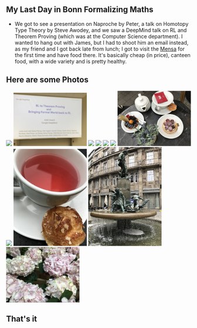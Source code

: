## My Last Day in Bonn Formalizing Maths

- We got to see a presentation on Naproche by Peter, a talk on Homotopy Type Theory by Steve Awodey, and we saw a
DeepMind talk on RL and Theorem Proving (which was at the Computer Science department). I wanted to hang out with
James, but I had to shoot him an email instead, as my friend and I got back late from lunch; I got to visit the [Mensa](https://de.wikipedia.org/wiki/Mensa)
for the first time and have food there. It's basically cheap (in price), canteen food, with a wide variety and is pretty
healthy.

## Here are some Photos

<img src="/images1/HIMsmall243/him40.png" width="200">

<img src="/images1/HIMsmall243/him41.png" width="200">

<img src="/images1/HIMsmall243/him42.png" width="200">

<img src="/images1/HIMsmall243/him43.png" width="200">

<img src="/images1/HIMsmall243/him44.png" width="200">

<img src="/images1/HIMsmall243/him45.png" width="200">

<img src="/images1/HIMsmall243/him46.png" width="200">

<img src="/images1/HIMsmall243/him47.png" width="200">

<img src="/images1/HIMsmall243/him48.png" width="200">

<img src="/images1/HIMsmall243/him49.png" width="200">

<img src="/images1/HIMsmall243/him50.png" width="200">




## That's it
